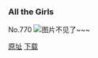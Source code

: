### All the Girls
No.770
![图片不见了~~~](https://imgs.xkcd.com/comics/all_the_girls.png)

[原址](https://xkcd.com//770) [下载](https://imgs.xkcd.com/comics/all_the_girls.png)

